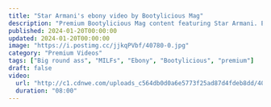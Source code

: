 ```yaml
---
title: "Star Armani's ebony video by Bootylicious Mag"
description: "Premium Bootylicious Mag content featuring Star Armani. Exclusive ebony video for members."
published: 2024-01-20T00:00:00
updated: 2024-01-20T00:00:00
image: "https://i.postimg.cc/jjkqPVbf/40780-0.jpg"
category: "Premium Videos"
tags: ["Big round ass", "MILFs", "Ebony", "Bootylicious", "premium"]
draft: false
video:
  url: "http://c1.cdnwe.com/uploads_c564db0d0a6e5773f25ad87d4fdeb8dd/40780/BySex_Net_40780_480p.mp4"
  duration: "08:00"
---
```

